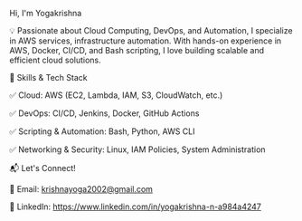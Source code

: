 Hi, I'm Yogakrishna 

💡 Passionate about Cloud Computing, DevOps, and Automation, I specialize in AWS services, infrastructure automation. With hands-on experience in AWS, Docker, CI/CD, and Bash scripting, I love building scalable and efficient cloud solutions.

🔧 Skills & Tech Stack

✅ Cloud: AWS (EC2, Lambda, IAM, S3, CloudWatch, etc.)

✅ DevOps: CI/CD, Jenkins, Docker, GitHub Actions

✅ Scripting & Automation: Bash, Python, AWS CLI

✅ Networking & Security: Linux, IAM Policies, System Administration

📬 Let's Connect!

📩 Email: krishnayoga2002@gmail.com

🔗 LinkedIn: https://www.linkedin.com/in/yogakrishna-n-a984a4247
